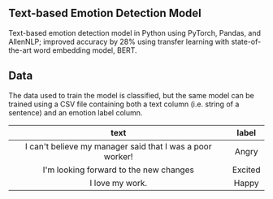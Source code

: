 ## Text-based Emotion Detection Model
Text-based emotion detection model in Python using PyTorch, Pandas, and AllenNLP; improved accuracy by 28% using transfer learning with state-of-the-art word embedding model, BERT.
## Data
The data used to train the model is classified, but the same model can be trained using a CSV file containing both a text column (i.e. string of a sentence) and an emotion label column.

| text | label | 
| :---: | :---: | 
| I can't believe my manager said that I was a poor worker! | Angry | 
| I'm looking forward to the new changes | Excited |  
| I love my work. | Happy | 


